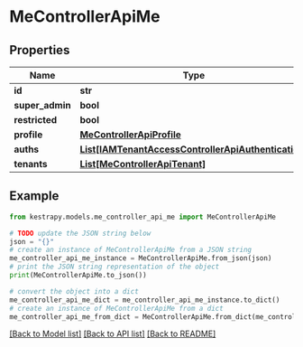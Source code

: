 # MeControllerApiMe


## Properties

Name | Type | Description | Notes
------------ | ------------- | ------------- | -------------
**id** | **str** |  | 
**super_admin** | **bool** |  | 
**restricted** | **bool** |  | 
**profile** | [**MeControllerApiProfile**](MeControllerApiProfile.md) |  | 
**auths** | [**List[IAMTenantAccessControllerApiAuthentication]**](IAMTenantAccessControllerApiAuthentication.md) |  | 
**tenants** | [**List[MeControllerApiTenant]**](MeControllerApiTenant.md) |  | 

## Example

```python
from kestrapy.models.me_controller_api_me import MeControllerApiMe

# TODO update the JSON string below
json = "{}"
# create an instance of MeControllerApiMe from a JSON string
me_controller_api_me_instance = MeControllerApiMe.from_json(json)
# print the JSON string representation of the object
print(MeControllerApiMe.to_json())

# convert the object into a dict
me_controller_api_me_dict = me_controller_api_me_instance.to_dict()
# create an instance of MeControllerApiMe from a dict
me_controller_api_me_from_dict = MeControllerApiMe.from_dict(me_controller_api_me_dict)
```
[[Back to Model list]](../README.md#documentation-for-models) [[Back to API list]](../README.md#documentation-for-api-endpoints) [[Back to README]](../README.md)


